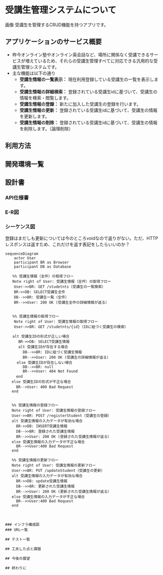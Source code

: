 # 受講生管理システムについて
画像
受講生を管理するCRUD機能を持つアプリです。
## アプリケーションのサービス概要
- 昨今オンライン塾やオンライン英会話など、場所に関係なく受講できるサービスが増えているため、それらの受講生管理すべてに対応できる汎用的な受講生管理システムです。
- 主な機能は以下の通り
  - **受講生情報の一覧表示：** 現在利用登録している受講生の一覧を表示します。
  - **受講生情報の詳細検索：** 登録されている受講生idに基づいて、受講生の情報を検索・閲覧します。
  - **受講生情報の登録：** 新たに加入した受講生の登録を行います。
  - **受講生情報の更新：** 登録されている受講生idに基づいて、受講生の情報を更新します。
  - **受講生情報の削除：** 登録されている受講生idに基づいて、受講生の情報を削除します。（論理削除）
## 利用方法

## 開発環境一覧

## 設計書
### API仕様書
### E-R図
### シーケンス図
登録はまだしも更新については今のところvoidなので返りがない。ただ、HTTPレスポンスは返すため、これだけを返す表記をしたらいいのか？
```mermaid
sequenceDiagram
    actor User
    participant BR as Browser
    participant DB as Database

　　%% 受講生情報（全件）の取得フロー
　　Note right of User: 受講生情報（全件）の取得フロー
    User->>BR: GET /studetnts（受講生の一覧検索）
    BR->>DB: SELECT受講生全件
    DB-->>BR: 受講生一覧（全件）
    BR-->>User: 200 OK (受講生全件の詳細情報が返る）


　　%% 受講生情報の取得フロー
    Note right of User: 受講生情報の取得フロー
    User->>BR: GET /studetnts/{id}（IDに紐づく受講生の検索）

　　alt 受講生IDの形式が正しい場合
      BR->>DB: SELECT受講生情報
      alt 受講生IDが存在する場合
        DB-->>BR: IDに紐づく受講生情報
        BR-->>User: 200 OK (受講生の詳細情報が返る）
　　  else 受講生IDが存在しない場合
        DB-->>BR: null
        BR-->>User: 404 Not Found
　　　end
   else 受講生IDの形式が不正な場合
　　　BR-->User: 400 Bad Request
   end


   %% 受講生情報の登録フロー
   Note right of User: 受講生情報の登録フロー
   User->>BR: POST /registerStudent（受講生の登録）
   alt 受講生情報の入力データが有効な場合
     BR->>DB: INSERT受講生情報
     DB-->>BR: 登録された受講生情報
     BR-->>User: 200 OK (登録された受講生情報が返る）
   else 受講生情報の入力データが不正な場合
     BR-->>User:400 Bad Request
   end

   %% 受講生情報の更新フロー
   Note right of User: 受講生情報の更新フロー
   User->>BR: PUT /updateStudent（受講生の更新）
   alt 受講生情報の入力データが有効な場合
     BR->>DB: update受講生情報
     DB-->>BR: 更新された受講生情報
     BR-->>User: 200 OK (更新された受講生情報が返る）
   else 受講生情報の入力データが不正な場合
     BR-->>User:400 Bad Request
   end
　　　


### インフラ構成図
### URL一覧

## テスト一覧

## 工夫した点と課題

## 今後の展望

## 終わりに


